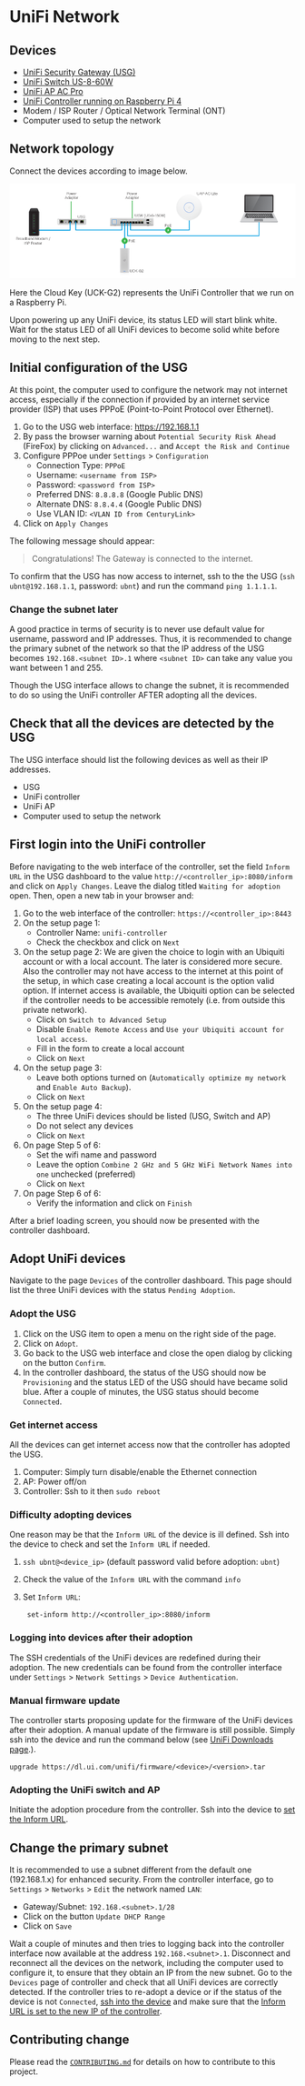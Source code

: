 # UniFi Network

## Devices

- [UniFi Security Gateway (USG)](https://www.ui.com/unifi-routing/usg/)
- [UniFi Switch US-8-60W](https://www.ui.com/unifi-switching/unifi-switch-8/)
- [UniFi AP AC Pro](https://www.ui.com/unifi/unifi-ap-ac-pro/)
- [UniFi Controller running on Raspberry Pi 4](https://github.com/tschaffter/unifi-controller)
- Modem / ISP Router / Optical Network Terminal (ONT)
- Computer used to setup the network

## Network topology

Connect the devices according to image below.

![Unifi topology](images/unifi-topology.png)

Here the Cloud Key (UCK-G2) represents the UniFi Controller that we run on a
Raspberry Pi.

Upon powering up any UniFi device, its status LED will start blink white. Wait
for the status LED of all UniFi devices to become solid white before moving to
the next step.

## Initial configuration of the USG

At this point, the computer used to configure the network may not internet
access, especially if the connection if provided by an internet service provider
(ISP) that uses PPPoE (Point-to-Point Protocol over Ethernet).

1. Go to the USG web interface: https://192.168.1.1
2. By pass the browser warning about `Potential Security Risk Ahead` (FireFox)
   by clicking on `Advanced...` and `Accept the Risk and Continue`
3. Configure PPPoe under `Settings` > `Configuration`
    - Connection Type: `PPPoE`
    - Username: `<username from ISP>`
    - Password: `<password from ISP>`
    - Preferred DNS: `8.8.8.8` (Google Public DNS)
    - Alternate DNS: `8.8.4.4` (Google Public DNS)
    - Use VLAN ID: `<VLAN ID from CenturyLink>`
4. Click on `Apply Changes`

The following message should appear:

> Congratulations! The Gateway is connected to the internet.

To confirm that the USG has now access to internet, ssh to the the USG
(`ssh ubnt@192.168.1.1`, password: `ubnt`) and run the command `ping 1.1.1.1`.

### Change the subnet later

A good practice in terms of security is to never use default value for username,
password and IP addresses. Thus, it is recommended to change the primary subnet
of the network so that the IP address of the USG becomes `192.168.<subnet ID>.1`
where `<subnet ID>` can take any value you want between 1 and 255.

Though the USG interface allows to change the subnet, it is recommended to do so
using the UniFi controller AFTER adopting all the devices.

## Check that all the devices are detected by the USG

The USG interface should list the following devices as well as their IP
addresses.

- USG
- UniFi controller
- UniFi AP
- Computer used to setup the network

## First login into the UniFi controller

Before navigating to the web interface of the controller, set the field `Inform URL`
in the USG dashboard to the value `http://<controller_ip>:8080/inform`
and click on `Apply Changes`. Leave the dialog titled `Waiting for adoption`
open. Then, open a new tab in your browser and:

1. Go to the web interface of the controller: `https://<controller_ip>:8443`
2. On the setup page 1:
    - Controller Name: `unifi-controller`
    - Check the checkbox and click on `Next`
3. On the setup page 2: We are given the choice to login with an Ubiquiti account
   or with a local account. The later is considered more secure. Also the controller
   may not have access to the internet at this point of the setup, in which case
   creating a local account is the option valid option. If internet access is
   available, the Ubiquiti option can be selected if the controller needs to be
   accessible remotely (i.e. from outside this private network).
    - Click on `Switch to Advanced Setup`
    - Disable `Enable Remote Access` and `Use your Ubiquiti account for local access`.
    - Fill in the form to create a local account
    - Click on `Next`
4. On the setup page 3:
    - Leave both options turned on (`Automatically optimize my network` and
    `Enable Auto Backup`).
    - Click on `Next`
5. On the setup page 4:
    - The three UniFi devices should be listed (USG, Switch and AP)
    - Do not select any devices
    - Click on `Next`
6. On page Step 5 of 6:
    - Set the wifi name and password
    - Leave the option `Combine 2 GHz and 5 GHz WiFi Network Names into one`
    unchecked (preferred)
    - Click on `Next`
7. On page Step 6 of 6:
    - Verify the information and click on `Finish`

After a brief loading screen, you should now be presented with the controller
dashboard.

## Adopt UniFi devices

Navigate to the page `Devices` of the controller dashboard. This page should
list the three UniFi devices with the status `Pending Adoption`.

### Adopt the USG

1. Click on the USG item to open a menu on the right side of the page.
2. Click on `Adopt`.
3. Go back to the USG web interface and close the open dialog by clicking on
   the button `Confirm`.
4. In the controller dashboard, the status of the USG should now be `Provisioning`
   and the status LED of the USG should have became solid blue. After a couple
   of minutes, the USG status should become `Connected`.

### Get internet access

All the devices can get internet access now that the controller has adopted
the USG.

1. Computer: Simply turn disable/enable the Ethernet connection
2. AP: Power off/on
3. Controller: Ssh to it then `sudo reboot`

### Difficulty adopting devices

One reason may be that the `Inform URL` of the device is ill defined. Ssh into
the device to check and set the `Inform URL` if needed.

1. `ssh ubnt@<device_ip>` (default password valid before adoption: `ubnt`)
2. Check the value of the `Inform URL` with the command `info`
3. Set `Inform URL`:

        set-inform http://<controller_ip>:8080/inform

### Logging into devices after their adoption

The SSH credentials of the UniFi devices are redefined during their adoption.
The new credentials can be found from the controller interface under
 `Settings` > `Network Settings` > `Device Authentication`.

### Manual firmware update

The controller starts proposing update for the firmware of the UniFi devices
after their adoption. A manual update of the firmware is still possible. Simply
ssh into the device and run the command below (see [UniFi Downloads page](https://www.ui.com/download/unifi/).).

    upgrade https://dl.ui.com/unifi/firmware/<device>/<version>.tar

### Adopting the UniFi switch and AP

Initiate the adoption procedure from the controller. Ssh into the device to [set
the Inform URL](#difficulty-adopting-devices).

## Change the primary subnet

It is recommended to use a subnet different from the default one (192.168.1.x)
for enhanced security. From the controller interface, go to `Settings` >
`Networks` > `Edit` the network named `LAN`:

- Gateway/Subnet: `192.168.<subnet>.1/28`
- Click on the button `Update DHCP Range`
- Click on `Save`

Wait a couple of minutes and then tries to logging back into the controller
interface now available at the address `192.168.<subnet>.1`. Disconnect and
reconnect all the devices on the network, including the computer used to
configure it, to ensure that they obtain an IP from the new subnet. Go to the
`Devices` page of controller and check that all UniFi devices are correctly
detected. If the controller tries to re-adopt a device or if the status of the
device is not `Connected`, [ssh into the device](#logging-into-devices-after-their-adoption)
and make sure that the [Inform URL is set to the new IP of the controller](#difficulty-adopting-devices).

## Contributing change

Please read the [`CONTRIBUTING.md`](CONTRIBUTING.md) for details on how to
contribute to this project.
